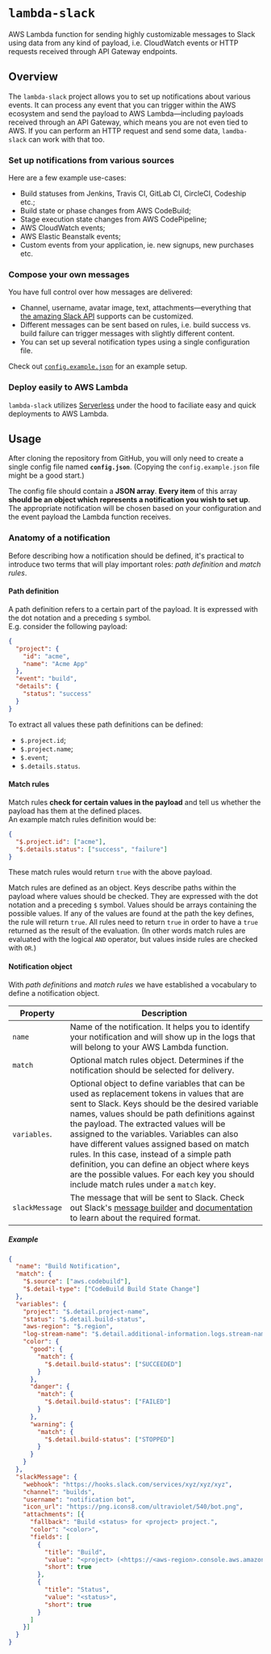 # `lambda-slack`

AWS Lambda function for sending highly customizable messages to Slack using data from any kind of payload, i.e. CloudWatch events or HTTP requests received through API Gateway endpoints.

## Overview

The `lambda-slack` project allows you to set up notifications about various events. It can process any event that you can trigger within the AWS ecosystem and send the payload to AWS Lambda—including payloads received through an API Gateway, which means you are not even tied to AWS. If you can perform an HTTP request and send some data, `lamdba-slack` can work with that too.

### Set up notifications from various sources

Here are a few example use-cases:

* Build statuses from Jenkins, Travis CI, GitLab CI, CircleCI, Codeship etc.;
* Build state or phase changes from AWS CodeBuild;
* Stage execution state changes from AWS CodePipeline;
* AWS CloudWatch events;
* AWS Elastic Beanstalk events;
* Custom events from your application, ie. new signups, new purchases etc.

### Compose your own messages

You have full control over how messages are delivered:

* Channel, username, avatar image, text, attachments—everything that [the amazing Slack API](https://api.slack.com/docs/message-formatting) supports can be customized.
* Different messages can be sent based on rules, i.e. build success vs. build failure can trigger messages with slightly different content.
* You can set up several notification types using a single configuration file.

Check out [`config.example.json`](https://github.com/balintk/lambda-slack/blob/master/config.example.json) for an example setup.

### Deploy easily to AWS Lambda

`lambda-slack` utilizes [Serverless](https://serverless.com) under the hood to faciliate easy and quick deployments to AWS Lambda.

## Usage

After cloning the repository from GitHub, you will only need to create a single config file named **`config.json`**. (Copying the `config.example.json` file might be a good start.)

The config file should contain a **JSON array**. **Every item** of this array **should be an object which represents a notification you wish to set up**. The appropriate notification will be chosen based on your configuration and the event payload the Lambda function receives.

### Anatomy of a notification

Before describing how a notification should be defined, it's practical to introduce two terms that will play important roles: *path definition* and *match rules*.

#### Path definition

A path definition refers to a certain part of the payload. It is expressed with the dot notation and a preceding `$` symbol.  
E.g. consider the following payload:

```json
{
  "project": {
    "id": "acme",
    "name": "Acme App"
  },
  "event": "build",
  "details": {
    "status": "success"
  }
}
```
To extract all values these path definitions can be defined:

* `$.project.id`;
* `$.project.name`;
* `$.event`;
* `$.details.status`.

#### Match rules

Match rules **check for certain values in the payload** and tell us whether the payload has them at the defined places.  
An example match rules definition would be:

```json
{
  "$.project.id": ["acme"],
  "$.details.status": ["success", "failure"]
}
```

These match rules would return `true` with the above payload.

Match rules are defined as an object. Keys describe paths within the payload where values should be checked. They are expressed with the dot notation and a preceding `$` symbol. Values should be arrays containing the possible values. If any of the values are found at the path the key defines, the rule will return `true`. All rules need to return `true` in order to have a `true` returned as the result of the evaluation. (In other words match rules are evaluated with the logical `AND` operator, but values inside rules are checked with `OR`.)

#### Notification object

With *path definitions* and *match rules* we have established a vocabulary to define a notification object.


|Property|Description|
|--------|-----------|
|`name`|Name of the notification. It helps you to identify your notification and will show up in the logs that will belong to your AWS Lambda function.|
|`match`|Optional match rules object. Determines if the notification should be selected for delivery.|
|`variables`.|Optional object to define variables that can be used as replacement tokens in values that are sent to Slack. Keys should be the desired variable names, values should be path definitions against the payload. The extracted values will be assigned to the variables. Variables can also have different values assigned based on match rules. In this case, instead of a simple path definition, you can define an object where keys are the possible values. For each key you should include match rules under a `match` key.|
|`slackMessage`|The message that will be sent to Slack. Check out Slack's [message builder](https://api.slack.com/docs/messages/builder) and [documentation](https://api.slack.com/docs/message-formatting) to learn about the required format.|

##### Example

```json
{
  "name": "Build Notification",
  "match": {
    "$.source": ["aws.codebuild"],
    "$.detail-type": ["CodeBuild Build State Change"]
  },
  "variables": {
    "project": "$.detail.project-name",
    "status": "$.detail.build-status",
    "aws-region": "$.region",
    "log-stream-name": "$.detail.additional-information.logs.stream-name",
    "color": {
      "good": {
        "match": {
          "$.detail.build-status": ["SUCCEEDED"]
        }
      },
      "danger": {
        "match": {
          "$.detail.build-status": ["FAILED"]
        }
      },
      "warning": {
        "match": {
          "$.detail.build-status": ["STOPPED"]
        }
      }
    }
  },
  "slackMessage": {
    "webhook": "https://hooks.slack.com/services/xyz/xyz/xyz",
    "channel": "builds",
    "username": "notification bot",
    "icon_url": "https://png.icons8.com/ultraviolet/540/bot.png",
    "attachments": [{
      "fallback": "Build <status> for <project> project.",
      "color": "<color>",
      "fields": [
        {
          "title": "Build",
          "value": "<project> (<https://<aws-region>.console.aws.amazon.com/codebuild/home?region=<aws-region>#/builds/<project>:<log-stream-name>/view/new|view build run>)",
          "short": true
        },
        {
          "title": "Status",
          "value": "<status>",
          "short": true
        }
      ]
    }]
  }
}
```